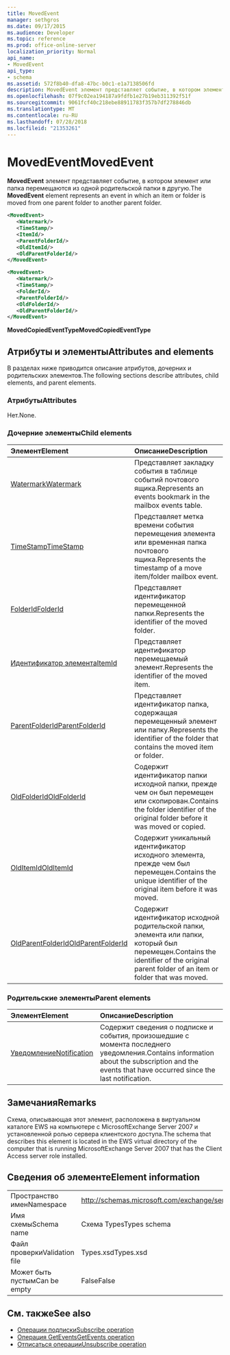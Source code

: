 ```yaml
---
title: MovedEvent
manager: sethgros
ms.date: 09/17/2015
ms.audience: Developer
ms.topic: reference
ms.prod: office-online-server
localization_priority: Normal
api_name:
- MovedEvent
api_type:
- schema
ms.assetid: 572f8b40-dfa8-47bc-b0c1-e1a7138506fd
description: MovedEvent элемент представляет событие, в котором элемент или папка перемещаются из одной родительской папки в другую.
ms.openlocfilehash: 07f9c02ea194187a9fdfb1e27b19eb311392f51f
ms.sourcegitcommit: 9061fcf40c218ebe88911783f357b7df278846db
ms.translationtype: MT
ms.contentlocale: ru-RU
ms.lasthandoff: 07/28/2018
ms.locfileid: "21353261"
---
```

# <a name="movedevent"></a><span data-ttu-id="8f045-103">MovedEvent</span><span class="sxs-lookup"><span data-stu-id="8f045-103">MovedEvent</span></span>

<span data-ttu-id="8f045-104">**MovedEvent** элемент представляет событие, в котором элемент или папка перемещаются из одной родительской папки в другую.</span><span class="sxs-lookup"><span data-stu-id="8f045-104">The **MovedEvent** element represents an event in which an item or folder is moved from one parent folder to another parent folder.</span></span> 
  
```xml
<MovedEvent>
   <Watermark/>
   <TimeStamp/>
   <ItemId/>
   <ParentFolderId/>
   <OldItemId/>
   <OldParentFolderId/>
</MovedEvent>
```

```xml
<MovedEvent>
   <Watermark/>
   <TimeStamp/>
   <FolderId/>
   <ParentFolderId/>
   <OldFolderId/>
   <OldParentFolderId/>
</MovedEvent>
```


<span data-ttu-id="8f045-105">**MovedCopiedEventType**</span><span class="sxs-lookup"><span data-stu-id="8f045-105">**MovedCopiedEventType**</span></span>

## <a name="attributes-and-elements"></a><span data-ttu-id="8f045-106">Атрибуты и элементы</span><span class="sxs-lookup"><span data-stu-id="8f045-106">Attributes and elements</span></span>

<span data-ttu-id="8f045-107">В разделах ниже приводится описание атрибутов, дочерних и родительских элементов.</span><span class="sxs-lookup"><span data-stu-id="8f045-107">The following sections describe attributes, child elements, and parent elements.</span></span>
  
### <a name="attributes"></a><span data-ttu-id="8f045-108">Атрибуты</span><span class="sxs-lookup"><span data-stu-id="8f045-108">Attributes</span></span>

<span data-ttu-id="8f045-109">Нет.</span><span class="sxs-lookup"><span data-stu-id="8f045-109">None.</span></span>
  
### <a name="child-elements"></a><span data-ttu-id="8f045-110">Дочерние элементы</span><span class="sxs-lookup"><span data-stu-id="8f045-110">Child elements</span></span>

|<span data-ttu-id="8f045-111">**Элемент**</span><span class="sxs-lookup"><span data-stu-id="8f045-111">**Element**</span></span>|<span data-ttu-id="8f045-112">**Описание**</span><span class="sxs-lookup"><span data-stu-id="8f045-112">**Description**</span></span>|
|:-----|:-----|
|[<span data-ttu-id="8f045-113">Watermark</span><span class="sxs-lookup"><span data-stu-id="8f045-113">Watermark</span></span>](watermark.md) <br/> |<span data-ttu-id="8f045-114">Представляет закладку события в таблице событий почтового ящика.</span><span class="sxs-lookup"><span data-stu-id="8f045-114">Represents an events bookmark in the mailbox events table.</span></span>  <br/> |
|[<span data-ttu-id="8f045-115">TimeStamp</span><span class="sxs-lookup"><span data-stu-id="8f045-115">TimeStamp</span></span>](timestamp.md) <br/> |<span data-ttu-id="8f045-116">Представляет метка времени события перемещения элемента или временная папка почтового ящика.</span><span class="sxs-lookup"><span data-stu-id="8f045-116">Represents the timestamp of a move item/folder mailbox event.</span></span>  <br/> |
|[<span data-ttu-id="8f045-117">FolderId</span><span class="sxs-lookup"><span data-stu-id="8f045-117">FolderId</span></span>](folderid.md) <br/> |<span data-ttu-id="8f045-118">Представляет идентификатор перемещенной папки.</span><span class="sxs-lookup"><span data-stu-id="8f045-118">Represents the identifier of the moved folder.</span></span>  <br/> |
|[<span data-ttu-id="8f045-119">Идентификатор элемента</span><span class="sxs-lookup"><span data-stu-id="8f045-119">ItemId</span></span>](itemid.md) <br/> |<span data-ttu-id="8f045-120">Представляет идентификатор перемещаемый элемент.</span><span class="sxs-lookup"><span data-stu-id="8f045-120">Represents the identifier of the moved item.</span></span>  <br/> |
|[<span data-ttu-id="8f045-121">ParentFolderId</span><span class="sxs-lookup"><span data-stu-id="8f045-121">ParentFolderId</span></span>](parentfolderid.md) <br/> |<span data-ttu-id="8f045-122">Представляет идентификатор папка, содержащая перемещенный элемент или папку.</span><span class="sxs-lookup"><span data-stu-id="8f045-122">Represents the identifier of the folder that contains the moved item or folder.</span></span>  <br/> |
|[<span data-ttu-id="8f045-123">OldFolderId</span><span class="sxs-lookup"><span data-stu-id="8f045-123">OldFolderId</span></span>](oldfolderid.md) <br/> |<span data-ttu-id="8f045-124">Содержит идентификатор папки исходной папки, прежде чем он был перемещен или скопирован.</span><span class="sxs-lookup"><span data-stu-id="8f045-124">Contains the folder identifier of the original folder before it was moved or copied.</span></span>  <br/> |
|[<span data-ttu-id="8f045-125">OldItemId</span><span class="sxs-lookup"><span data-stu-id="8f045-125">OldItemId</span></span>](olditemid.md) <br/> |<span data-ttu-id="8f045-126">Содержит уникальный идентификатор исходного элемента, прежде чем был перемещен.</span><span class="sxs-lookup"><span data-stu-id="8f045-126">Contains the unique identifier of the original item before it was moved.</span></span>  <br/> |
|[<span data-ttu-id="8f045-127">OldParentFolderId</span><span class="sxs-lookup"><span data-stu-id="8f045-127">OldParentFolderId</span></span>](oldparentfolderid.md) <br/> |<span data-ttu-id="8f045-128">Содержит идентификатор исходной родительской папки, элемента или папки, который был перемещен.</span><span class="sxs-lookup"><span data-stu-id="8f045-128">Contains the identifier of the original parent folder of an item or folder that was moved.</span></span>  <br/> |
   
### <a name="parent-elements"></a><span data-ttu-id="8f045-129">Родительские элементы</span><span class="sxs-lookup"><span data-stu-id="8f045-129">Parent elements</span></span>

|<span data-ttu-id="8f045-130">**Элемент**</span><span class="sxs-lookup"><span data-stu-id="8f045-130">**Element**</span></span>|<span data-ttu-id="8f045-131">**Описание**</span><span class="sxs-lookup"><span data-stu-id="8f045-131">**Description**</span></span>|
|:-----|:-----|
|[<span data-ttu-id="8f045-132">Уведомление</span><span class="sxs-lookup"><span data-stu-id="8f045-132">Notification</span></span>](notification-ex15websvcsotherref.md) <br/> |<span data-ttu-id="8f045-133">Содержит сведения о подписке и события, произошедшие с момента последнего уведомления.</span><span class="sxs-lookup"><span data-stu-id="8f045-133">Contains information about the subscription and the events that have occurred since the last notification.</span></span>  <br/> |
   
## <a name="remarks"></a><span data-ttu-id="8f045-134">Замечания</span><span class="sxs-lookup"><span data-stu-id="8f045-134">Remarks</span></span>

<span data-ttu-id="8f045-135">Схема, описывающая этот элемент, расположена в виртуальном каталоге EWS на компьютере с MicrosoftExchange Server 2007 и установленной ролью сервера клиентского доступа.</span><span class="sxs-lookup"><span data-stu-id="8f045-135">The schema that describes this element is located in the EWS virtual directory of the computer that is running MicrosoftExchange Server 2007 that has the Client Access server role installed.</span></span>
  
## <a name="element-information"></a><span data-ttu-id="8f045-136">Сведения об элементе</span><span class="sxs-lookup"><span data-stu-id="8f045-136">Element information</span></span>

|||
|:-----|:-----|
|<span data-ttu-id="8f045-137">Пространство имен</span><span class="sxs-lookup"><span data-stu-id="8f045-137">Namespace</span></span>  <br/> |http://schemas.microsoft.com/exchange/services/2006/types  <br/> |
|<span data-ttu-id="8f045-138">Имя схемы</span><span class="sxs-lookup"><span data-stu-id="8f045-138">Schema name</span></span>  <br/> |<span data-ttu-id="8f045-139">Схема Types</span><span class="sxs-lookup"><span data-stu-id="8f045-139">Types schema</span></span>  <br/> |
|<span data-ttu-id="8f045-140">Файл проверки</span><span class="sxs-lookup"><span data-stu-id="8f045-140">Validation file</span></span>  <br/> |<span data-ttu-id="8f045-141">Types.xsd</span><span class="sxs-lookup"><span data-stu-id="8f045-141">Types.xsd</span></span>  <br/> |
|<span data-ttu-id="8f045-142">Может быть пустым</span><span class="sxs-lookup"><span data-stu-id="8f045-142">Can be empty</span></span>  <br/> |<span data-ttu-id="8f045-143">False</span><span class="sxs-lookup"><span data-stu-id="8f045-143">False</span></span>  <br/> |
   
## <a name="see-also"></a><span data-ttu-id="8f045-144">См. также</span><span class="sxs-lookup"><span data-stu-id="8f045-144">See also</span></span>

- [<span data-ttu-id="8f045-145">Операции подписки</span><span class="sxs-lookup"><span data-stu-id="8f045-145">Subscribe operation</span></span>](subscribe-operation.md) 
- [<span data-ttu-id="8f045-146">Операция GetEvents</span><span class="sxs-lookup"><span data-stu-id="8f045-146">GetEvents operation</span></span>](getevents-operation.md) 
- [<span data-ttu-id="8f045-147">Отписаться операции</span><span class="sxs-lookup"><span data-stu-id="8f045-147">Unsubscribe operation</span></span>](unsubscribe-operation.md)


